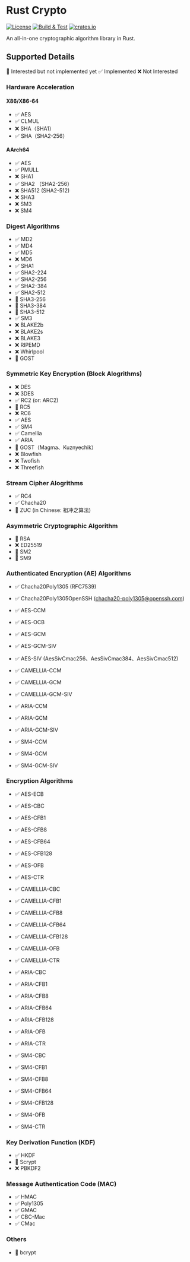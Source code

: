 # Rust Crypto

[![License](https://img.shields.io/github/license/shadowsocks/crypto2.svg)](https://github.com/shadowsocks/crypto2)
[![Build & Test](https://github.com/shadowsocks/crypto2/actions/workflows/build-and-test.yml/badge.svg)](https://github.com/shadowsocks/crypto2/actions/workflows/rust.yml)
[![crates.io](https://img.shields.io/crates/v/crypto2.svg)](https://crates.io/crates/crypto2)

An all-in-one cryptographic algorithm library in Rust.

## Supported Details

🚧 Interested but not implemented yet ✅ Implemented ❌ Not Interested

### Hardware Acceleration

#### X86/X86-64

- ✅ AES
- ✅ CLMUL
- ❌ SHA（SHA1）
- ✅ SHA（SHA2-256）

#### AArch64

- ✅ AES
- ✅ PMULL
- ❌ SHA1
- ✅ SHA2 （SHA2-256）
- ❌ SHA512 (SHA2-512)
- ❌ SHA3
- ❌ SM3
- ❌ SM4

### Digest Algorithms

- ✅ MD2
- ✅ MD4
- ✅ MD5
- ❌ MD6
- ✅ SHA1
- ✅ SHA2-224
- ✅ SHA2-256
- ✅ SHA2-384
- ✅ SHA2-512
- 🚧 SHA3-256
- 🚧 SHA3-384
- 🚧 SHA3-512
- ✅ SM3
- ❌ BLAKE2b
- ❌ BLAKE2s
- ❌ BLAKE3
- ❌ RIPEMD
- ❌ Whirlpool
- 🚧 GOST

### Symmetric Key Encryption (Block Alogrithms)

- ❌ DES
- ❌ 3DES
- ✅ RC2 (or: ARC2)
- 🚧 RC5
- ❌ RC6
- ✅ AES
- ✅ SM4
- ✅ Camellia
- ✅ ARIA
- 🚧 GOST（Magma、Kuznyechik）
- ❌ Blowfish
- ❌ Twofish
- ❌ Threefish

### Stream Cipher Alogrithms

- ✅ RC4
- ✅ Chacha20
- 🚧 ZUC (in Chinese: 祖冲之算法)

### Asymmetric Cryptographic Algorithm

- 🚧 RSA
- ❌ ED25519
- 🚧 SM2
- 🚧 SM9

### Authenticated Encryption (AE) Algorithms

- ✅ Chacha20Poly1305 (RFC7539)
- ✅ Chacha20Poly1305OpenSSH (chacha20-poly1305@openssh.com)
- ✅ AES-CCM
- ✅ AES-OCB
- ✅ AES-GCM
- ✅ AES-GCM-SIV
- ✅ AES-SIV (AesSivCmac256、AesSivCmac384、AesSivCmac512)

- ✅ CAMELLIA-CCM
- ✅ CAMELLIA-GCM
- ✅ CAMELLIA-GCM-SIV

- ✅ ARIA-CCM
- ✅ ARIA-GCM
- ✅ ARIA-GCM-SIV

- ✅ SM4-CCM
- ✅ SM4-GCM
- ✅ SM4-GCM-SIV

### Encryption Algorithms

- ✅ AES-ECB
- ✅ AES-CBC
- ✅ AES-CFB1
- ✅ AES-CFB8
- ✅ AES-CFB64
- ✅ AES-CFB128
- ✅ AES-OFB
- ✅ AES-CTR

- ✅ CAMELLIA-CBC
- ✅ CAMELLIA-CFB1
- ✅ CAMELLIA-CFB8
- ✅ CAMELLIA-CFB64
- ✅ CAMELLIA-CFB128
- ✅ CAMELLIA-OFB
- ✅ CAMELLIA-CTR

- ✅ ARIA-CBC
- ✅ ARIA-CFB1
- ✅ ARIA-CFB8
- ✅ ARIA-CFB64
- ✅ ARIA-CFB128
- ✅ ARIA-OFB
- ✅ ARIA-CTR

- ✅ SM4-CBC
- ✅ SM4-CFB1
- ✅ SM4-CFB8
- ✅ SM4-CFB64
- ✅ SM4-CFB128
- ✅ SM4-OFB
- ✅ SM4-CTR

### Key Derivation Function (KDF)

- ✅ HKDF
- 🚧 Scrypt
- ❌ PBKDF2

### Message Authentication Code (MAC)

- ✅ HMAC
- ✅ Poly1305
- ✅ GMAC
- ✅ CBC-Mac
- ✅ CMac

### Others

- 🚧 bcrypt
